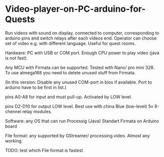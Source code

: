 # Video-player-on-PC-arduino-for-Quests
Run videos with sound on display, connected to computer, corresponding to arduino pins and switch relays after each videos end. Operator can choose set of video e.g. with different language.  Useful for quest rooms. 


Hardware:
PC with USB or COM port. Enough CPU power to play video (java is not fast). 

Any MCU with Firmata can be supported. Tested with Nano/ pro mini 328. To use atmega168 you need to delete unused stuff from Firmata.

(In this version: Disable any unused COM-port in bios if available. Port to arduino have to be first in list.)

pins A0-A8 for input and must pull-up. Activated by LOW level.

pins D2-D10 for output LOW level. Best use with china Blue (low-level) 5v 8-chennel relay modules.


Software:
any OS that can run Processig (Java)
Standart Firmata on Arduino board


File format:
any supported by GStreamer/ processing.video. Almost any working.


TODO: test which File format is fastest



